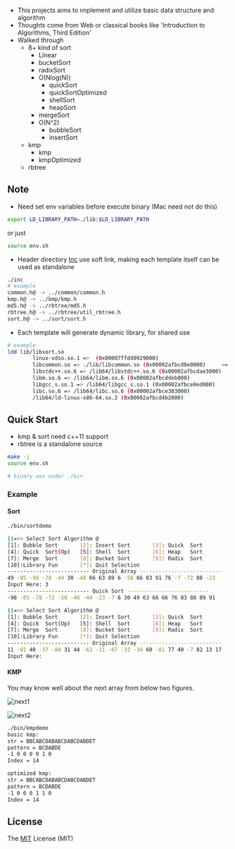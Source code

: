- This projects aims to implement and utilize basic data structure and algorithm
- Thoughts come from Web or classical books like 'Introduction to Algorithms, Third Edition'
- Walked through
    - 8+ kind of sort
        - Linear
        - bucketSort
        - radixSort
        - O(Nlog(N))
            - quickSort
            - quickSortOptimized
            - shellSort
            - heapSort
        - mergeSort
        - O(N^2)
            - bubbleSort
            - insertSort
    - kmp
        - kmp
        - kmpOptimized
    - rbtree

## Note
- Need set env variables before execute binary (Mac need not do this)
```bash
export LD_LIBRARY_PATH=./lib:$LD_LIBRARY_PATH
```
or just
```bash
source env.sh
```

- Header directory [Inc](./inc) use soft link, making each template itself can be used as standalone
```bash
./inc
# example
common.h@ -> ../common/common.h
kmp.h@ -> ../kmp/kmp.h
md5.h@ -> ../rbtree/md5.h
rbtree.h@ -> ../rbtree/util_rbtree.h
sort.h@ -> ../sort/sort.h
```
- Each template will generate dynamic library, for shared use
```bash
# example
ldd lib/libsort.so
        linux-vdso.so.1 =>  (0x00007ffdd0929000)
        libcommon.so => ./lib/libcommon.so (0x00002afbcd8e0000)     <= mylib
        libstdc++.so.6 => /lib64/libstdc++.so.6 (0x00002afbcdae3000)
        libm.so.6 => /lib64/libm.so.6 (0x00002afbcddeb000)
        libgcc_s.so.1 => /lib64/libgcc_s.so.1 (0x00002afbce0ed000)
        libc.so.6 => /lib64/libc.so.6 (0x00002afbce303000)
        /lib64/ld-linux-x86-64.so.2 (0x00002afbcd4b2000)
```

## Quick Start
- kmp & sort need c++11 support
- rbtree is a standalone source
```bash
make -j
source env.sh

# binary was under ./bin
```

### Example
#### Sort
```bash
./bin/sortdemo

||=>> Select Sort Algorithm @
[1]: Bubble Sort       [2]: Insert Sort       [3]: Quick  Sort
[4]: Quick  Sort(Op)   [5]: Shell  Sort       [6]: Heap   Sort
[7]: Merge  Sort       [8]: Bucket Sort       [9]: Radix  Sort
[10]:Library Fun       [*]: Quit Selection
-------------------------- Original Array --------------------------
49 -85 -98 -78 -44 30 -48 66 63 89 6 -58 66 83 91 76 -7 -72 88 -23
Input Here: 3
-------------------------- Quick Sort --------------------------
-98 -85 -78 -72 -58 -48 -44 -23 -7 6 30 49 63 66 66 76 83 88 89 91

||=>> Select Sort Algorithm @
[1]: Bubble Sort       [2]: Insert Sort       [3]: Quick  Sort
[4]: Quick  Sort(Op)   [5]: Shell  Sort       [6]: Heap   Sort
[7]: Merge  Sort       [8]: Bucket Sort       [9]: Radix  Sort
[10]:Library Fun       [*]: Quit Selection
-------------------------- Original Array --------------------------
11 -91 40 -37 -84 31 44 -62 -11 -67 -33 -34 60 -81 77 40 -7 82 13 17
Input Here:
```

#### KMP
You may know well about the next array from below two figures.

![next1](http://img1.tuicool.com/2E36nuQ.png!web)

![next2](http://img1.tuicool.com/qYN3u2v.png!web)

```bash
./bin/kmpdemo
basic kmp:
str = BBCABCDABABCDABCDABDET
pattern = BCDABDE
-1 0 0 0 0 1 0
Index = 14

optimized kmp:
str = BBCABCDABABCDABCDABDET
pattern = BCDABDE
-1 0 0 0 1 1 0
Index = 14
```

## License
The [MIT](./LICENSE.txt) License (MIT)
